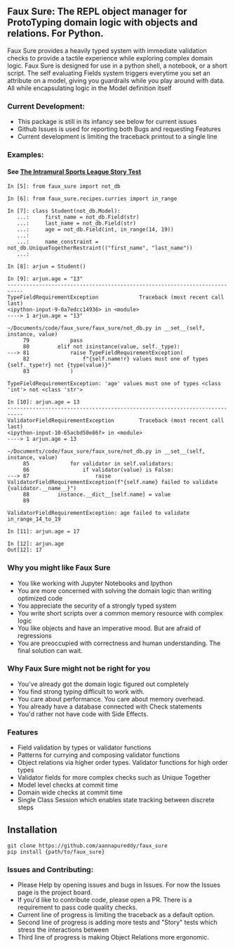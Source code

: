 ## Faux Sure: The REPL object manager for ProtoTyping domain logic with objects and relations. For Python.
Faux Sure provides a heavily typed system with immediate validation checks to provide a tactile experience while exploring complex domain logic.
Faux Sure is designed for use in a python shell, a notebook, or a short script. The self evaluating Fields system triggers everytime you set an attribute on a model, giving you guardrails while you play around with data. All while encapsulating logic in the Model definition itself
 
### Current Development:
- This package is still in its infancy see below for current issues
- Github Issues is used for reporting both Bugs and requesting Features
- Current development is limiting the traceback printout to a single line


### Examples:

#### See [The Intramural Sports League Story Test](https://github.com/aannapureddy/faux_sure/blob/main/example_tests/test_team_sports/test_team_sports.py)
```
In [5]: from faux_sure import not_db

In [6]: from faux_sure.recipes.curries import in_range

In [7]: class Student(not_db.Model):
   ...:     first_name = not_db.Field(str)
   ...:     last_name = not_db.Field(str)
   ...:     age = not_db.Field(int, in_range(14, 19))
   ...: 
   ...:     name_constraint = not_db.UniqueTogetherRestraint(("first_name", "last_name"))
   ...: 

In [8]: arjun = Student()

In [9]: arjun.age = "13"
---------------------------------------------------------------------------
TypeFieldRequirementException             Traceback (most recent call last)
<ipython-input-9-0a7edcc14936> in <module>
----> 1 arjun.age = "13"

~/Documents/code/faux_sure/faux_sure/not_db.py in __set__(self, instance, value)
     79             pass
     80         elif not isinstance(value, self._type):
---> 81             raise TypeFieldRequirementException(
     82                 f"{self.name!r} values must one of types {self._type!r} not {type(value)}"
     83             )

TypeFieldRequirementException: 'age' values must one of types <class 'int'> not <class 'str'>

In [10]: arjun.age = 13
---------------------------------------------------------------------------
ValidatorFieldRequirementException        Traceback (most recent call last)
<ipython-input-10-65acbd50e86f> in <module>
----> 1 arjun.age = 13

~/Documents/code/faux_sure/faux_sure/not_db.py in __set__(self, instance, value)
     85             for validator in self.validators:
     86                 if validator(value) is False:
---> 87                     raise ValidatorFieldRequirementException(f"{self.name} failed to validate {validator.__name__}")
     88         instance.__dict__[self.name] = value
     89 

ValidatorFieldRequirementException: age failed to validate in_range_14_to_19

In [11]: arjun.age = 17

In [12]: arjun.age
Out[12]: 17

```

### Why you might like Faux Sure
- You like working with Jupyter Notebooks and Ipython
- You are more concerned with solving the domain logic than writing optimized code
- You appreciate the security of a strongly typed system
- You write short scripts over a common memory resource with complex logic
- You like objects and have an imperative mood. But are afraid of regressions
- You are preoccupied with correctness and human understanding. The final solution can wait.

### Why Faux Sure might not be right for you
- You've already got the domain logic figured out completely
- You find strong typing difficult to work with.
- You care about performance. You care about memory overhead.
- You already have a database connected with Check statements
- You'd rather not have code with Side Effects.


### Features
- Field validation by types or validator functions
- Patterns for currying and composing validator functions
- Object relations via higher order types. Validator functions for high order types
- Validator fields for more complex checks such as Unique Together
- Model level checks at commit time
- Domain wide checks at commit time
- Single Class Session which enables state tracking between discrete steps


## Installation
```
git clone https://github.com/aannapureddy/faux_sure
pip install {path/to/faux_sure}
```

### Issues and Contributing:
 - Please Help by opening issues and bugs in Issues. For now the Issues page is the project board.
 - If you'd like to contribute code, please open a PR. There is a requirement to pass code quality checks.
 - Current line of progress is limiting the traceback as a default option.
 - Second line of progress is adding more tests and "Story" tests which stress the interactions between 
 - Third line of progress is making Object Relations more ergonomic.
